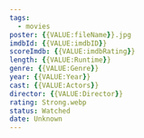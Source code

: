 ```yaml
---
tags:
  - movies
poster: {{VALUE:fileName}}.jpg
imdbId: {{VALUE:imdbID}}
scoreImdb: {{VALUE:imdbRating}}
length: {{VALUE:Runtime}}
genre: {{VALUE:Genre}}
year: {{VALUE:Year}}
cast: {{VALUE:Actors}}
director: {{VALUE:Director}}
rating: Strong.webp
status: Watched
date: Unknown
---
```

